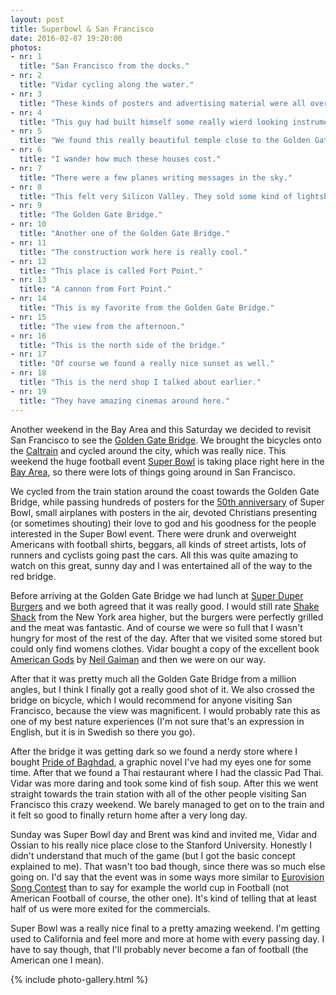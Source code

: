 ```yaml
---
layout: post
title: Superbowl & San Francisco
date: 2016-02-07 19:20:00
photos:
- nr: 1
  title: "San Francisco from the docks."
- nr: 2
  title: "Vidar cycling along the water."
- nr: 3
  title: "These kinds of posters and advertising material were all over the place."
- nr: 4
  title: "This guy had built himself some really wierd looking instruments. He was extremely overconfident, so I ended up being pretty annoyed. And in the end he wasn't much compared to Anders Flanders (you should all google that)."
- nr: 5
  title: "We found this really beautiful temple close to the Golden Gate Bridge."
- nr: 6
  title: "I wander how much these houses cost."
- nr: 7
  title: "There were a few planes writing messages in the sky."
- nr: 8
  title: "This felt very Silicon Valley. They sold some kind of lightshow googles."
- nr: 9
  title: "The Golden Gate Bridge."
- nr: 10
  title: "Another one of the Golden Gate Bridge."
- nr: 11
  title: "The construction work here is really cool."
- nr: 12
  title: "This place is called Fort Point."
- nr: 13
  title: "A cannon from Fort Point."
- nr: 14
  title: "This is my favorite from the Golden Gate Bridge."
- nr: 15
  title: "The view from the afternoon."
- nr: 16
  title: "This is the north side of the bridge."
- nr: 17
  title: "Of course we found a really nice sunset as well."
- nr: 18
  title: "This is the nerd shop I talked about earlier."
- nr: 19
  title: "They have amazing cinemas around here." 
---
```


Another weekend in the Bay Area and this Saturday we decided to revisit San Francisco to see the [Golden Gate Bridge](https://en.wikipedia.org/wiki/Golden_Gate_Bridge). We brought the bicycles onto the [Caltrain](https://en.wikipedia.org/wiki/Caltrain) and cycled around the city, which was really nice. This weekend the huge football event [Super Bowl](https://en.wikipedia.org/wiki/Super_Bowl) is taking place right here in the [Bay Area](https://en.wikipedia.org/wiki/San_Francisco_Bay_Area), so there were lots of things going around in San Francisco. 

We cycled from the train station around the coast towards the Golden Gate Bridge, while passing hundreds of posters for the [50th anniversary](http://www.nfl.com/superbowl/50) of Super Bowl, small airplanes with posters in the air, devoted Christians presenting (or sometimes shouting) their love to god and his goodness for the people interested in the Super Bowl event. There were drunk and overweight Americans with football shirts, beggars, all kinds of street artists, lots of runners and cyclists going past the cars. All this was quite amazing to watch on this great, sunny day and I was entertained all of the way to the red bridge.

Before arriving at the Golden Gate Bridge we had lunch at [Super Duper Burgers](http://superduperburgers.com) and we both agreed that it was really good. I would still rate [Shake Shack](https://www.shakeshack.com) from the New York area higher, but the burgers were perfectly grilled and the meat was fantastic. And of course we were so full that I wasn't hungry for most of the rest of the day. After that we visited some stored but could only find womens clothes. Vidar bought a copy of the excellent book [American Gods](https://en.wikipedia.org/wiki/American_Gods) by [Neil Gaiman](https://en.wikipedia.org/wiki/Neil_Gaiman) and then we were on our way.

After that it was pretty much all the Golden Gate Bridge from a million angles, but I think I finally got a really good shot of it. We also crossed the bridge on bicycle, which I would recommend for anyone visiting San Francisco, because the view was magnificent. I would probably rate this as one of my best nature experiences (I'm not sure that's an expression in English, but it is in Swedish so there you go). 

After the bridge it was getting dark so we found a nerdy store where I bought [Pride of Baghdad](https://en.wikipedia.org/wiki/Pride_of_Baghdad), a graphic novel I've had my eyes one for some time. After that we found a Thai restaurant where I had the classic Pad Thai. Vidar was more daring and took some kind of fish soup. After this we went straight towards the train station with all of the other people visiting San Francisco this crazy weekend. We barely managed to get on to the train and it felt so good to finally return home after a very long day.

Sunday was Super Bowl day and Brent was kind and invited me, Vidar and Ossian to his really nice place close to the Stanford University. Honestly I didn't understand that much of the game (but I got the basic concept explained to me). That wasn't too bad though, since there was so much else going on. I'd say that the  event was in some ways more similar to [Eurovision Song Contest](https://en.wikipedia.org/wiki/Eurovision_Song_Contest) than to say for example the world cup in Football (not American Football of course, the other one). It's kind of telling that at least half of us were more exited for the commercials. 

Super Bowl was a really nice final to a pretty amazing weekend. I'm getting used to California and feel more and more at home with every passing day. I have to say though, that I'll probably never become a fan of football (the American one I mean). 

{% include photo-gallery.html %}
